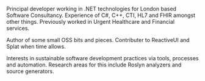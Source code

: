 Principal developer working in .NET technologies for London based Software Consultancy. Experience of C#, C++, CTI, HL7 and FHIR amongst other things. Previously worked in Urgent Healthcare and Financial services.

Author of some small OSS bits and pieces. Contributer to ReactiveUI and Splat when time allows.

Interests in sustainable software development practices via tools, processes and automation. Research areas for this include Roslyn analyzers and source generators.
